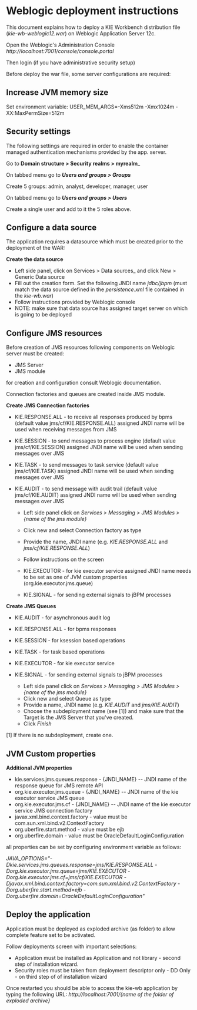 Weblogic deployment instructions
========================================

This document explains how to deploy a KIE Workbench distribution file (_kie-wb-weblogic12.war_) on Weblogic Application Server 12c.

Open the Weblogic's Administration Console _http://localhost:7001/console/console.portal_

Then login (if you have administrative security setup)

Before deploy the war file, some server configurations are required:

Increase JVM memory size
------------------------------

Set environment variable:
USER_MEM_ARGS=-Xms512m -Xmx1024m -XX:MaxPermSize=512m

Security settings
------------------------------

The following settings are required in order to enable the container managed authentication mechanisms provided by the app. server.

Go to **Domain structure > Security realms > myrealm_**


On tabbed menu go to **_Users and groups > Groups_**

   Create 5 groups: admin, analyst, developer, manager, user

On tabbed menu go to **_Users and groups > Users_**

   Create a single user and add to it the 5 roles above.


Configure a data source
--------------------------------

The application requires a datasource which must be created prior to the deployment of the WAR:

**Create the data source**

  - Left side panel, click on Services > Data sources_ and click New > Generic Data source
  - Fill out the creation form. Set the following JNDI name _jdbc/jbpm_
    (must match the data source defined in the _persistence.xml_ file contained in the _kie-wb.war_)
  - Follow instructions provided by Weblogic console
  - NOTE: make sure that data source has assigned target server on which is going to be deployed


Configure JMS resources
--------------------------

Before creation of JMS resources following components on Weblogic server must be created:
- JMS Server
- JMS module

for creation and configuration consult Weblogic documentation.

Connection factories and queues are created inside JMS module.

**Create JMS Connection factories**

- KIE.RESPONSE.ALL - to receive all responses produced by bpms (default value jms/cf/KIE.RESPONSE.ALL)
    assigned JNDI name will be used when receiving messages from JMS
- KIE.SESSION  - to send messages to process engine  (default value jms/cf/KIE.SESSION)
    assigned JNDI name will be used when sending messages over JMS
- KIE.TASK - to send messages to task service (default value jms/cf/KIE.TASK)
    assigned JNDI name will be used when sending messages over JMS
- KIE.AUDIT - to send message with audit trail (default value jms/cf/KIE.AUDIT)
    assigned JNDI name will be used when sending messages over JMS

  - Left side panel click on _Services > Messaging > JMS Modules > {name of the jms module}_
  - Click new and select Connection factory as type
  - Provide the name, JNDI name (e.g. _KIE.RESPONSE.ALL_ and _jms/cf/KIE.RESPONSE.ALL_)
  - Follow instructions on the screen

  - KIE.EXECUTOR - for kie executor service assigned JNDI name needs to be set as one of JVM custom properties (org.kie.executor.jms.queue)
  - KIE.SIGNAL - for sending external signals to jBPM processes

**Create JMS Queues**
- KIE.AUDIT - for asynchronous audit log
- KIE.RESPONSE.ALL - for bpms responses
- KIE.SESSION - for ksession based operations
- KIE.TASK - for task based operations
- KIE.EXECUTOR - for kie executor service
- KIE.SIGNAL - for sending external signals to jBPM processes

  - Left side panel click on _Services > Messaging > JMS Modules > {name of the jms module}_
  - Click new and select Queue as type
  - Provide a name, JNDI name (e.g. _KIE.AUDIT_ and _jms/KIE.AUDIT_)
  - Choose the subdeployment name (see [1]) and make sure that the Target is the JMS Server that
    you've created.
  - Click _Finish_

[1] If there is no subdeployment, create one.

JVM Custom properties
--------------------------
**Additional JVM properties**
- kie.services.jms.queues.response - {JNDI_NAME} -- JNDI name of the response queue for JMS remote API
- org.kie.executor.jms.queue - {JNDI_NAME} -- JNDI name of the kie executor service JMS queue
- org.kie.executor.jms.cf - {JNDI_NAME} -- JNDI name of the kie executor service JMS connection factory
- javax.xml.bind.context.factory - value must be com.sun.xml.bind.v2.ContextFactory
- org.uberfire.start.method - value must be ejb
- org.uberfire.domain - value must be OracleDefaultLoginConfiguration

all properties can be set by configuring environment variable as follows:

_JAVA_OPTIONS="-Dkie.services.jms.queues.response=jms/KIE.RESPONSE.ALL -Dorg.kie.executor.jms.queue=jms/KIE.EXECUTOR -Dorg.kie.executor.jms.cf=jms/cf/KIE.EXECUTOR -Djavax.xml.bind.context.factory=com.sun.xml.bind.v2.ContextFactory -Dorg.uberfire.start.method=ejb -Dorg.uberfire.domain=OracleDefaultLoginConfiguration"_

Deploy the application
--------------------------

Application must be deployed as exploded archive (as folder) to allow complete feature set to be activated.

Follow deployments screen with important selections:
- Application must be installed as Application and not library - second step of installation wizard.
- Security roles must be taken from deployment descriptor only - DD Only - on third step of of installation wizard

Once restarted you should be able to access the kie-wb application by typing the following URL: _http://localhost:7001/{name of the folder of exploded archive}_
